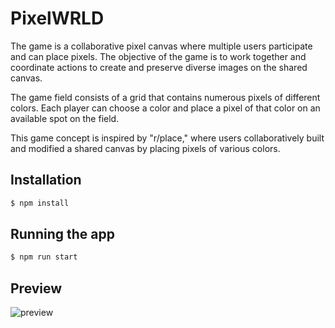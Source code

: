 # PixelWRLD
The game is a collaborative pixel canvas where multiple users participate and can place pixels. The objective of the game is to work together and coordinate actions to create and preserve diverse images on the shared canvas.

The game field consists of a grid that contains numerous pixels of different colors. Each player can choose a color and place a pixel of that color on an available spot on the field.

This game concept is inspired by "r/place," where users collaboratively built and modified a shared canvas by placing pixels of various colors.

## Installation

```bash
$ npm install
```

## Running the app

```bash
$ npm run start
```

## Preview

![preview](https://github.com/ryzzzin/pixelwrld-frontend/assets/65656205/b05a3e51-650b-4fac-858b-c09e153bcbb0)

